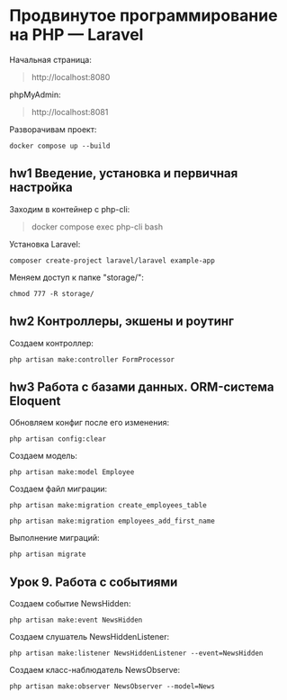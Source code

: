 # Продвинутое программирование на PHP — Laravel
Начальная страница:
>http://localhost:8080

phpMyAdmin:
>http://localhost:8081

Разворачивам проект:
```
docker compose up --build
```


## hw1 Введение, установка и первичная настройка
Заходим в контейнер с php-cli:
>docker compose exec php-cli bash

Установка Laravel:
```
composer create-project laravel/laravel example-app
```

Меняем доступ к папке "storage/":
```
chmod 777 -R storage/
```

## hw2 Контроллеры, экшены и роутинг
Создаем контроллер:
```
php artisan make:controller FormProcessor
```

## hw3 Работа с базами данных. ORM-система Eloquent
Обновляем конфиг после его изменения:
```
php artisan config:clear
```

Создаем модель:
```
php artisan make:model Employee
```

Создаем файл миграции:
```
php artisan make:migration create_employees_table

php artisan make:migration employees_add_first_name
```

Выполнение миграций:
```
php artisan migrate
```

## Урок 9. Работа с событиями

Создаем событие NewsHidden:
```
php artisan make:event NewsHidden
```

Создаем слушатель NewsHiddenListener:
```
php artisan make:listener NewsHiddenListener --event=NewsHidden
```

Создаем класс-наблюдатель NewsObserve:
```
php artisan make:observer NewsObserver --model=News
```
